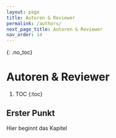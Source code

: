 ```yaml
---
layout: page
title: Autoren & Reviewer
permalink: /authors/
next_page_title: Autoren & Reviewer
nav_order: 14
---
```


{: .no_toc}
# Autoren & Reviewer

1. TOC
{:toc}

## Erster Punkt 

Hier beginnt das Kapitel